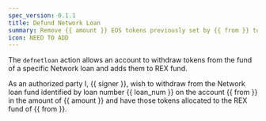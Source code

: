 ```yaml
---
spec_version: 0.1.1
title: Defund Network Loan
summary: Remove {{ amount }} EOS tokens previously set by {{ from }} to renew Network loan {{ loan_num }}
icon: NEED TO ADD
---
```


The `defnetloan` action allows an account to withdraw tokens from the fund of a specific Network loan and adds them to REX fund.

As an authorized party I, {{ signer }}, wish to withdraw from the Network loan fund identified by loan number {{ loan_num }} on the account {{ from }} in the amount of {{ amount }} and have those tokens allocated to the REX fund of {{ from }}.
